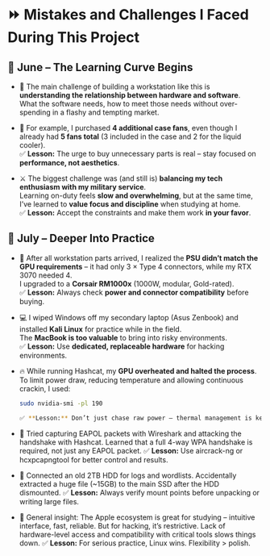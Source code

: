 # ⏩ Mistakes and Challenges I Faced During This Project

## 📅 June – The Learning Curve Begins

- 🧠 The main challenge of building a workstation like this is **understanding the relationship between hardware and software**.  
  What the software needs, how to meet those needs without over-spending in a flashy and tempting market.

- 💸 For example, I purchased **4 additional case fans**, even though I already had **5 fans total** (3 included in the case and 2 for the liquid cooler).  
  ✅ **Lesson:** The urge to buy unnecessary parts is real – stay focused on **performance, not aesthetics**.

- ⚔️ The biggest challenge was (and still is) **balancing my tech enthusiasm with my military service**.  
  Learning on-duty feels **slow and overwhelming**, but at the same time, I’ve learned to **value focus and discipline** when studying at home.  
  ✅ **Lesson:** Accept the constraints and make them work **in your favor**.

## 📅 July – Deeper Into Practice

- 🔌 After all workstation parts arrived, I realized the **PSU didn’t match the GPU requirements** – it had only 3 × Type 4 connectors, while my RTX 3070 needed 4.  
  I upgraded to a **Corsair RM1000x** (1000W, modular, Gold-rated).  
  ✅ **Lesson:** Always check **power and connector compatibility** before buying.

- 💻 I wiped Windows off my secondary laptop (Asus Zenbook) and installed **Kali Linux** for practice while in the field.  
  The **MacBook is too valuable** to bring into risky environments.  
  ✅ **Lesson:** Use **dedicated, replaceable hardware** for hacking environments.

- 🔥 While running Hashcat, my **GPU overheated and halted the process**. To limit power draw, reducing temperature and allowing continuous crackin, I used:
  ```bash
  sudo nvidia-smi -pl 190

  ✅ **Lesson:** Don’t just chase raw power – thermal management is key.

- 📡 Tried capturing EAPOL packets with Wireshark and attacking the handshake with Hashcat.
  Learned that a full 4-way WPA handshake is required, not just any EAPOL packet.
  ✅ **Lesson:** Use aircrack-ng or hcxpcapngtool for better control and results.

- 💽 Connected an old 2TB HDD for logs and wordlists.
  Accidentally extracted a huge file (~15GB) to the main SSD after the HDD dismounted.
  ✅ **Lesson:** Always verify mount points before unpacking or writing large files.

- 🍏 General insight: The Apple ecosystem is great for studying – intuitive interface, fast, reliable.
  But for hacking, it’s restrictive. Lack of hardware-level access and compatibility with critical tools slows things down.
  ✅ **Lesson:** For serious practice, Linux wins. Flexibility > polish.

